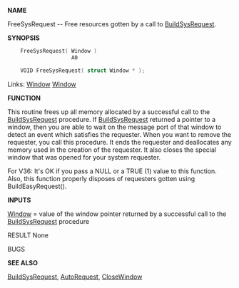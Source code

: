 
**NAME**

FreeSysRequest -- Free resources gotten by a call to [BuildSysRequest](BuildSysRequest.md).

**SYNOPSIS**

```c
    FreeSysRequest( Window )
                    A0

    VOID FreeSysRequest( struct Window * );

```
Links: [Window](_00D4.md) [Window](_00D4.md) 

**FUNCTION**

This routine frees up all memory allocated by a successful call to
the [BuildSysRequest](BuildSysRequest.md) procedure.  If [BuildSysRequest](BuildSysRequest.md) returned a
pointer to a window, then you are able to wait on the message port
of that window to detect an event which satisfies the requester.
When you want to remove the requester, you call this procedure.  It
ends the requester and deallocates any memory used in the creation
of the requester.  It also closes the special window that was opened
for your system requester.

For V36: It's OK if you pass a NULL or a TRUE (1) value to
this function.  Also, this function properly disposes of
requesters gotten using BuildEasyRequest().

**INPUTS**

[Window](_00D4.md) = value of the window pointer returned by a successful call to
the [BuildSysRequest](BuildSysRequest.md) procedure

RESULT
None

BUGS

**SEE ALSO**

[BuildSysRequest](BuildSysRequest.md), [AutoRequest](AutoRequest.md), [CloseWindow](CloseWindow.md)

